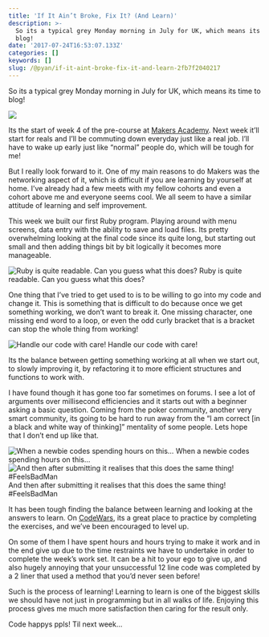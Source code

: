 ```yaml
---
title: 'If It Ain’t Broke, Fix It? (And Learn)'
description: >-
  So its a typical grey Monday morning in July for UK, which means its time to
  blog!
date: '2017-07-24T16:53:07.133Z'
categories: []
keywords: []
slug: /@pyan/if-it-aint-broke-fix-it-and-learn-2fb7f2040217
---
```


So its a typical grey Monday morning in July for UK, which means its time to blog!

![](https://cdn-images-1.medium.com/max/800/1*BLbxj0OYBBeupc6wYP9xug.jpeg)

Its the start of week 4 of the pre-course at [Makers Academy](http://www.makersacademy.com/). Next week it’ll start for reals and I’ll be commuting down everyday just like a real job. I’ll have to wake up early just like “normal” people do, which will be tough for me!

But I really look forward to it. One of my main reasons to do Makers was the networking aspect of it, which is difficult if you are learning by yourself at home. I’ve already had a few meets with my fellow cohorts and even a cohort above me and everyone seems cool. We all seem to have a similar attitude of learning and self improvement.

This week we built our first Ruby program. Playing around with menu screens, data entry with the ability to save and load files. Its pretty overwhelming looking at the final code since its quite long, but starting out small and then adding things bit by bit logically it becomes more manageable.

![Ruby is quite readable. Can you guess what this does?](https://cdn-images-1.medium.com/max/800/1*9N6-Dh1KWrXhMs1IMpkzgQ.png)
Ruby is quite readable. Can you guess what this does?

One thing that I’ve tried to get used to is to be willing to go into my code and change it. This is something that is difficult to do because once we get something working, we don’t want to break it. One missing character, one missing end word to a loop, or even the odd curly bracket that is a bracket can stop the whole thing from working!

![Handle our code with care!](https://cdn-images-1.medium.com/max/800/1*vBIF4DOQlWnlRPerL_ksMw.jpeg)
Handle our code with care!

Its the balance between getting something working at all when we start out, to slowly improving it, by refactoring it to more efficient structures and functions to work with.

I have found though it has gone too far sometimes on forums. I see a lot of arguments over millisecond efficiencies and it starts out with a beginner asking a basic question. Coming from the poker community, another very smart community, its going to be hard to run away from the “I am correct \[in a black and white way of thinking\]” mentality of some people. Lets hope that I don’t end up like that.

![When a newbie codes spending hours on this…](https://cdn-images-1.medium.com/max/800/1*0EN6Ig3bDDaZ80kDIb1CFg.png)
When a newbie codes spending hours on this…![And then after submitting it realises that this does the same thing! #FeelsBadMan](https://cdn-images-1.medium.com/max/800/1*1inPIGcfcVZmywFcu6zr1w.png)
And then after submitting it realises that this does the same thing! #FeelsBadMan

It has been tough finding the balance between learning and looking at the answers to learn. On [CodeWars](http://www.codewars.com/), its a great place to practice by completing the exercises, and we’ve been encouraged to level up.

On some of them I have spent hours and hours trying to make it work and in the end give up due to the time restraints we have to undertake in order to complete the week’s work set. It can be a hit to your ego to give up, and also hugely annoying that your unsuccessful 12 line code was completed by a 2 liner that used a method that you’d never seen before!

Such is the process of learning! Learning to learn is one of the biggest skills we should have not just in programming but in all walks of life. Enjoying this process gives me much more satisfaction then caring for the result only.

Code happys ppls! Til next week…